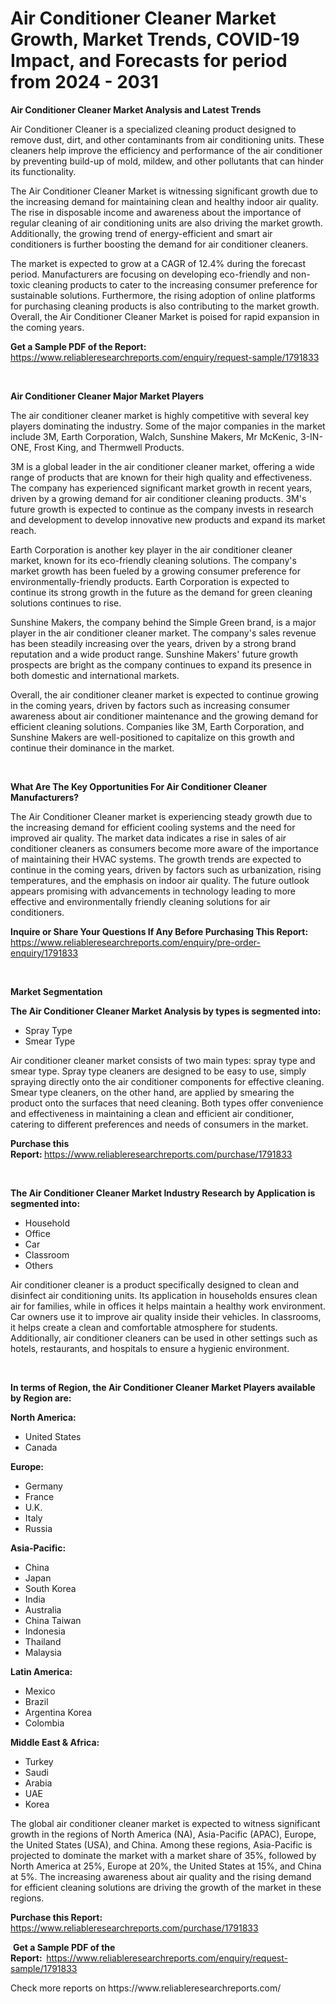 <p><h1>Air Conditioner Cleaner Market Growth, Market Trends, COVID-19 Impact, and Forecasts for period from 2024 - 2031</h1></p><p><strong>Air Conditioner Cleaner Market Analysis and Latest Trends</strong></p>
<p><p>Air Conditioner Cleaner is a specialized cleaning product designed to remove dust, dirt, and other contaminants from air conditioning units. These cleaners help improve the efficiency and performance of the air conditioner by preventing build-up of mold, mildew, and other pollutants that can hinder its functionality.</p><p>The Air Conditioner Cleaner Market is witnessing significant growth due to the increasing demand for maintaining clean and healthy indoor air quality. The rise in disposable income and awareness about the importance of regular cleaning of air conditioning units are also driving the market growth. Additionally, the growing trend of energy-efficient and smart air conditioners is further boosting the demand for air conditioner cleaners.</p><p>The market is expected to grow at a CAGR of 12.4% during the forecast period. Manufacturers are focusing on developing eco-friendly and non-toxic cleaning products to cater to the increasing consumer preference for sustainable solutions. Furthermore, the rising adoption of online platforms for purchasing cleaning products is also contributing to the market growth. Overall, the Air Conditioner Cleaner Market is poised for rapid expansion in the coming years.</p></p>
<p><strong>Get a Sample PDF of the Report:&nbsp;</strong> <a href="https://www.reliableresearchreports.com/enquiry/request-sample/1791833">https://www.reliableresearchreports.com/enquiry/request-sample/1791833</a></p>
<p>&nbsp;</p>
<p><strong>Air Conditioner Cleaner Major Market Players</strong></p>
<p><p>The air conditioner cleaner market is highly competitive with several key players dominating the industry. Some of the major companies in the market include 3M, Earth Corporation, Walch, Sunshine Makers, Mr McKenic, 3-IN-ONE, Frost King, and Thermwell Products.</p><p>3M is a global leader in the air conditioner cleaner market, offering a wide range of products that are known for their high quality and effectiveness. The company has experienced significant market growth in recent years, driven by a growing demand for air conditioner cleaning products. 3M's future growth is expected to continue as the company invests in research and development to develop innovative new products and expand its market reach.</p><p>Earth Corporation is another key player in the air conditioner cleaner market, known for its eco-friendly cleaning solutions. The company's market growth has been fueled by a growing consumer preference for environmentally-friendly products. Earth Corporation is expected to continue its strong growth in the future as the demand for green cleaning solutions continues to rise.</p><p>Sunshine Makers, the company behind the Simple Green brand, is a major player in the air conditioner cleaner market. The company's sales revenue has been steadily increasing over the years, driven by a strong brand reputation and a wide product range. Sunshine Makers' future growth prospects are bright as the company continues to expand its presence in both domestic and international markets.</p><p>Overall, the air conditioner cleaner market is expected to continue growing in the coming years, driven by factors such as increasing consumer awareness about air conditioner maintenance and the growing demand for efficient cleaning solutions. Companies like 3M, Earth Corporation, and Sunshine Makers are well-positioned to capitalize on this growth and continue their dominance in the market.</p></p>
<p>&nbsp;</p>
<p><strong>What Are The Key Opportunities For Air Conditioner Cleaner Manufacturers?</strong></p>
<p><p>The Air Conditioner Cleaner market is experiencing steady growth due to the increasing demand for efficient cooling systems and the need for improved air quality. The market data indicates a rise in sales of air conditioner cleaners as consumers become more aware of the importance of maintaining their HVAC systems. The growth trends are expected to continue in the coming years, driven by factors such as urbanization, rising temperatures, and the emphasis on indoor air quality. The future outlook appears promising with advancements in technology leading to more effective and environmentally friendly cleaning solutions for air conditioners.</p></p>
<p><strong>Inquire or Share Your Questions If Any Before Purchasing This Report:</strong> <a href="https://www.reliableresearchreports.com/enquiry/pre-order-enquiry/1791833">https://www.reliableresearchreports.com/enquiry/pre-order-enquiry/1791833</a></p>
<p>&nbsp;</p>
<p><strong>Market Segmentation</strong></p>
<p><strong>The Air Conditioner Cleaner Market Analysis by types is segmented into:</strong></p>
<p><ul><li>Spray Type</li><li>Smear Type</li></ul></p>
<p><p>Air conditioner cleaner market consists of two main types: spray type and smear type. Spray type cleaners are designed to be easy to use, simply spraying directly onto the air conditioner components for effective cleaning. Smear type cleaners, on the other hand, are applied by smearing the product onto the surfaces that need cleaning. Both types offer convenience and effectiveness in maintaining a clean and efficient air conditioner, catering to different preferences and needs of consumers in the market.</p></p>
<p><strong>Purchase this Report:&nbsp;</strong><a href="https://www.reliableresearchreports.com/purchase/1791833">https://www.reliableresearchreports.com/purchase/1791833</a></p>
<p>&nbsp;</p>
<p><strong>The Air Conditioner Cleaner Market Industry Research by Application is segmented into:</strong></p>
<p><ul><li>Household</li><li>Office</li><li>Car</li><li>Classroom</li><li>Others</li></ul></p>
<p><p>Air conditioner cleaner is a product specifically designed to clean and disinfect air conditioning units. Its application in households ensures clean air for families, while in offices it helps maintain a healthy work environment. Car owners use it to improve air quality inside their vehicles. In classrooms, it helps create a clean and comfortable atmosphere for students. Additionally, air conditioner cleaners can be used in other settings such as hotels, restaurants, and hospitals to ensure a hygienic environment.</p></p>
<p>&nbsp;</p>
<p><strong>In terms of Region, the Air Conditioner Cleaner Market Players available by Region are:</strong></p>
<p>
    <p> <strong> North America: </strong>
        <ul>
            <li>United States</li>
            <li>Canada</li>
        </ul>
        </p> 
    <p> <strong> Europe: </strong>
        <ul>
            <li>Germany</li>
            <li>France</li>
            <li>U.K.</li>
            <li>Italy</li>
            <li>Russia</li>
        </ul>
        </p> 
    <p> <strong> Asia-Pacific: </strong>
        <ul>
            <li>China</li>
            <li>Japan</li>
            <li>South Korea</li>
            <li>India</li>
            <li>Australia</li>
            <li>China Taiwan</li>
            <li>Indonesia</li>
            <li>Thailand</li>
            <li>Malaysia</li>
        </ul>
        </p> 
    <p> <strong> Latin America: </strong>
        <ul>
            <li>Mexico</li>
            <li>Brazil</li>
            <li>Argentina Korea</li>
            <li>Colombia</li>
        </ul>
        </p> 
    <p> <strong> Middle East & Africa: </strong>
        <ul>
            <li>Turkey</li>
            <li>Saudi</li>
            <li>Arabia</li>
            <li>UAE</li>
            <li>Korea</li>
        </ul>
    </p>
    </p>
<p><p>The global air conditioner cleaner market is expected to witness significant growth in the regions of North America (NA), Asia-Pacific (APAC), Europe, the United States (USA), and China. Among these regions, Asia-Pacific is projected to dominate the market with a market share of 35%, followed by North America at 25%, Europe at 20%, the United States at 15%, and China at 5%. The increasing awareness about air quality and the rising demand for efficient cleaning solutions are driving the growth of the market in these regions.</p></p>
<p><strong>Purchase this Report: </strong><a href="https://www.reliableresearchreports.com/purchase/1791833">https://www.reliableresearchreports.com/purchase/1791833</a></p>
<p>&nbsp;<strong>Get a Sample PDF of the Report:&nbsp;&nbsp;</strong><a href="https://www.reliableresearchreports.com/enquiry/request-sample/1791833">https://www.reliableresearchreports.com/enquiry/request-sample/1791833</a></p>
<p><strong></strong></p>
<p>Check more reports on https://www.reliableresearchreports.com/</p>